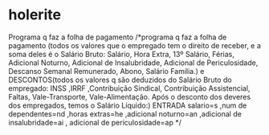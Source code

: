 # holerite
Programa q faz a folha de pagamento 
/*programa q faz a folha de pagamento (todos os valores que o empregado tem o direito de receber,
e a soma deles é o Salário Bruto: Salário, Hora Extra, 13º Salário, Férias, Adicional Noturno, Adicional
de Insalubridade, Adicional de Periculosidade, Descanso Semanal Remunerado, Abono, Salário Família.) 
e DESCONTOS(todos os valores q são deduzidos do Salário Bruto do empregado: INSS ,IRRF ,Contribuição Sindical, Contribuição
Assistencial, Faltas, Vale-Transporte, Vale-Alimentação. Após o desconto dos deveres dos empregados, temos o Salário Líquido:)
ENTRADA salario=s ,num de dependentes=nd ,horas extras=he ,adicional noturno=an ,adicional de insalubridade=ai ,
adicional de periculosidade=ap */
